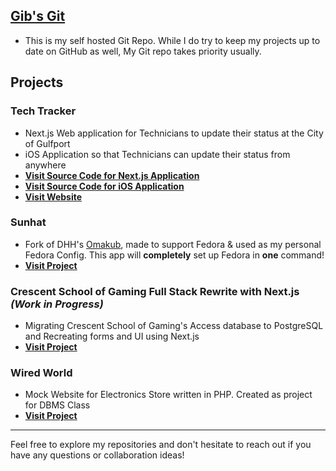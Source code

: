 ## [Gib's Git](https://git.gibbyb.com/gib)
- This is my self hosted Git Repo. While I do try to keep my projects up to date on GitHub as well, My Git repo takes priority usually.

## Projects

### **Tech Tracker**
- Next.js Web application for Technicians to update their status at the City of Gulfport
- iOS Application so that Technicians can update their status from anywhere
- **[Visit Source Code for Next.js Application](https://github.com/gibbyb/Tech_Tracker_Web)**
- **[Visit Source Code for iOS Application](https://github.com/gibbyb/Tech_Tracker_iOS)**
- **[Visit Website](https://techtracker.gibbyb.com)**

### **Sunhat**
- Fork of DHH's [Omakub](https://omakub.org), made to support Fedora & used as my personal Fedora Config. This app will **completely** set up Fedora in **one** command!
- **[Visit Project](https://github.com/gibbyb/sunhat)**

### **Crescent School of Gaming Full Stack Rewrite with Next.js** *(Work in Progress)*
- Migrating Crescent School of Gaming's Access database to PostgreSQL and Recreating forms and UI using Next.js
- **[Visit Project](https://github.com/gibbyb/crescent_school)**

### **Wired World**
- Mock Website for Electronics Store written in PHP. Created as project for DBMS Class
- **[Visit Project](https://wiredworld.gibbyb.com)**

---

Feel free to explore my repositories and don't hesitate to reach out if you have any questions or collaboration ideas!
